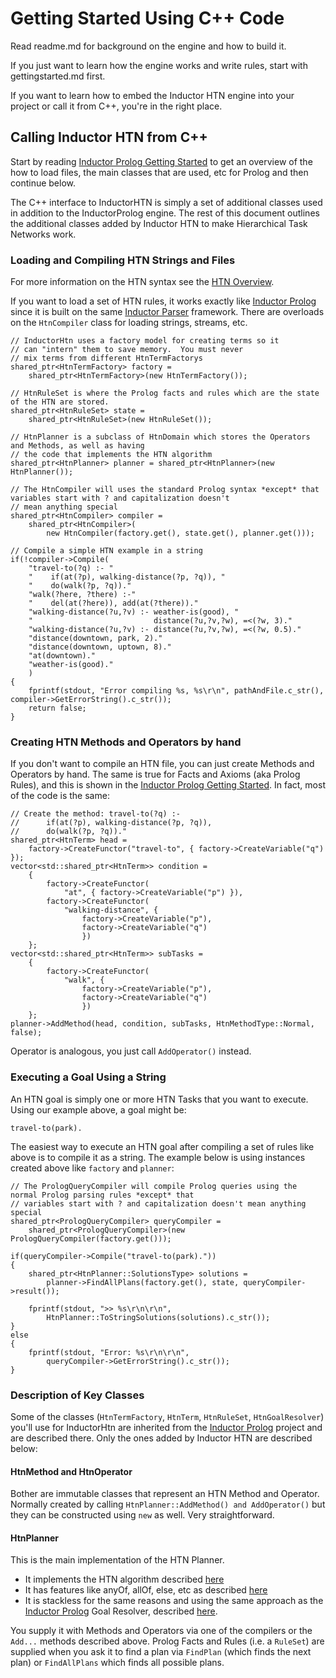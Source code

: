 

# Getting Started Using C++ Code
Read readme.md for background on the engine and how to build it.

If you just want to learn how the engine works and write rules, start with gettingstarted.md first. 

If you want to learn how to embed the Inductor HTN engine into your project or call it from C++, you're in the right place.

## Calling Inductor HTN from C++
Start by reading [Inductor Prolog Getting Started](https://blog.inductorsoftware.com/InductorProlog/gettingstarted.html) to get an overview of the how to load files, the main classes that are used, etc for Prolog and then continue below.  

The C++ interface to InductorHTN is simply a set of additional classes used in addition to the InductorProlog engine.  The rest of this document outlines the additional classes added by Inductor HTN to make Hierarchical Task Networks work.


### Loading and Compiling HTN Strings and Files
For more information on the HTN syntax see the [HTN Overview](https://blog.inductorsoftware.com/blog/InductorHtnOverview).

If you want to load a set of HTN rules, it works exactly like [Inductor Prolog](https://github.com/EricZinda/InductorProlog) since it is built on the same [Inductor Parser](https://github.com/EricZinda/InductorParser) framework. There are overloads on the `HtnCompiler` class for loading strings, streams, etc. 
~~~
// InductorHtn uses a factory model for creating terms so it
// can "intern" them to save memory.  You must never
// mix terms from different HtnTermFactorys
shared_ptr<HtnTermFactory> factory = 
    shared_ptr<HtnTermFactory>(new HtnTermFactory());

// HtnRuleSet is where the Prolog facts and rules which are the state of the HTN are stored. 
shared_ptr<HtnRuleSet> state = 
    shared_ptr<HtnRuleSet>(new HtnRuleSet());

// HtnPlanner is a subclass of HtnDomain which stores the Operators and Methods, as well as having
// the code that implements the HTN algorithm
shared_ptr<HtnPlanner> planner = shared_ptr<HtnPlanner>(new HtnPlanner());

// The HtnCompiler will uses the standard Prolog syntax *except* that variables start with ? and capitalization doesn't
// mean anything special
shared_ptr<HtnCompiler> compiler = 
    shared_ptr<HtnCompiler>(
        new HtnCompiler(factory.get(), state.get(), planner.get()));

// Compile a simple HTN example in a string
if(!compiler->Compile(
    "travel-to(?q) :- "
    "    if(at(?p), walking-distance(?p, ?q)), "
    "    do(walk(?p, ?q))."
    "walk(?here, ?there) :-" 
    "    del(at(?here)), add(at(?there))."
    "walking-distance(?u,?v) :- weather-is(good), "
    "                           distance(?u,?v,?w), =<(?w, 3)."
    "walking-distance(?u,?v) :- distance(?u,?v,?w), =<(?w, 0.5)."
    "distance(downtown, park, 2)."
    "distance(downtown, uptown, 8)."
    "at(downtown)."
    "weather-is(good)."
    )
{
    fprintf(stdout, "Error compiling %s, %s\r\n", pathAndFile.c_str(), compiler->GetErrorString().c_str());
    return false;
}
~~~

### Creating HTN Methods and Operators by hand
If you don't want to compile an HTN file, you can just create Methods and Operators by hand.  The same is true for Facts and Axioms (aka Prolog Rules), and this is shown in the [Inductor Prolog Getting Started](https://github.com/EricZinda/InductorProlog/blob/master/gettingstarted.md).  In fact, most of the code is the same:
~~~
// Create the method: travel-to(?q) :- 
//      if(at(?p), walking-distance(?p, ?q)),
//      do(walk(?p, ?q))."
shared_ptr<HtnTerm> head = 
    factory->CreateFunctor("travel-to", { factory->CreateVariable("q") });
vector<std::shared_ptr<HtnTerm>> condition = 
    {   
        factory->CreateFunctor(
            "at", { factory->CreateVariable("p") }),
        factory->CreateFunctor(
            "walking-distance", { 
                factory->CreateVariable("p"), 
                factory->CreateVariable("q")
                })
    };
vector<std::shared_ptr<HtnTerm>> subTasks = 
    {
        factory->CreateFunctor(
            "walk", { 
                factory->CreateVariable("p"), 
                factory->CreateVariable("q")
                })          
    };
planner->AddMethod(head, condition, subTasks, HtnMethodType::Normal, false);
~~~

Operator is analogous, you just call `AddOperator()` instead.

### Executing a Goal Using a String
An HTN goal is simply one or more HTN Tasks that you want to execute.  Using our example above, a goal might be:
~~~
travel-to(park).
~~~

The easiest way to execute an HTN goal after compiling a set of rules like above is to compile it as a string. The example below is using instances created above like `factory` and `planner`:
~~~
// The PrologQueryCompiler will compile Prolog queries using the normal Prolog parsing rules *except* that
// variables start with ? and capitalization doesn't mean anything special
shared_ptr<PrologQueryCompiler> queryCompiler = 
    shared_ptr<PrologQueryCompiler>(new PrologQueryCompiler(factory.get()));

if(queryCompiler->Compile("travel-to(park)."))
{
    shared_ptr<HtnPlanner::SolutionsType> solutions =
        planner->FindAllPlans(factory.get(), state, queryCompiler->result());

    fprintf(stdout, ">> %s\r\n\r\n",
        HtnPlanner::ToStringSolutions(solutions).c_str());
}
else
{
    fprintf(stdout, "Error: %s\r\n\r\n", 
        queryCompiler->GetErrorString().c_str());
}
~~~

### Description of Key Classes
Some of the classes (`HtnTermFactory`, `HtnTerm`, `HtnRuleSet`, `HtnGoalResolver`) you'll use for InductorHtn are inherited from the [Inductor Prolog](https://github.com/EricZinda/InductorProlog/blob/master/gettingstarted.md) project and are described there.  Only the ones added by Inductor HTN are described below:

#### HtnMethod and HtnOperator
Bother are immutable classes that represent an HTN Method and Operator. Normally created by calling `HtnPlanner::AddMethod() and AddOperator()` but they can be constructed using `new` as well.  Very straightforward.

#### HtnPlanner
This is the main implementation of the HTN Planner.  
- It implements the HTN algorithm described [here](https://blog.inductorsoftware.com/blog/htnoverview) 
- It has features like anyOf, allOf, else, etc as described [here](https://blog.inductorsoftware.com/blog/InductorHtnOverview)
- It is stackless for the same reasons and using the same approach as the [Inductor Prolog](https://github.com/EricZinda/InductorProlog) Goal Resolver, described [here](https://github.com/EricZinda/InductorProlog/blob/master/gettingstarted.md#stackless-execution).

You supply it with Methods and Operators via one of the compilers or the `Add...` methods described above.  Prolog Facts and Rules (i.e. a `RuleSet`) are supplied when you ask it to find a plan via `FindPlan` (which finds the next plan) or `FindAllPlans` which finds all possible plans.







